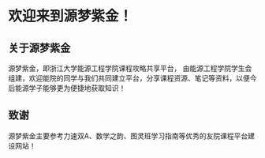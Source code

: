 # 欢迎来到源梦紫金！

## 关于源梦紫金

源梦紫金，即浙江大学能源工程学院课程攻略共享平台，
由能源工程学院学生会组建，欢迎能院的同学与我们共同建立平台，分享课程资源、笔记等资料，以便今后能源学子能够更为便捷地获取知识！

## 致谢

源梦紫金主要参考力速双A、数学之韵、图灵班学习指南等优秀的友院课程平台建设网站！



